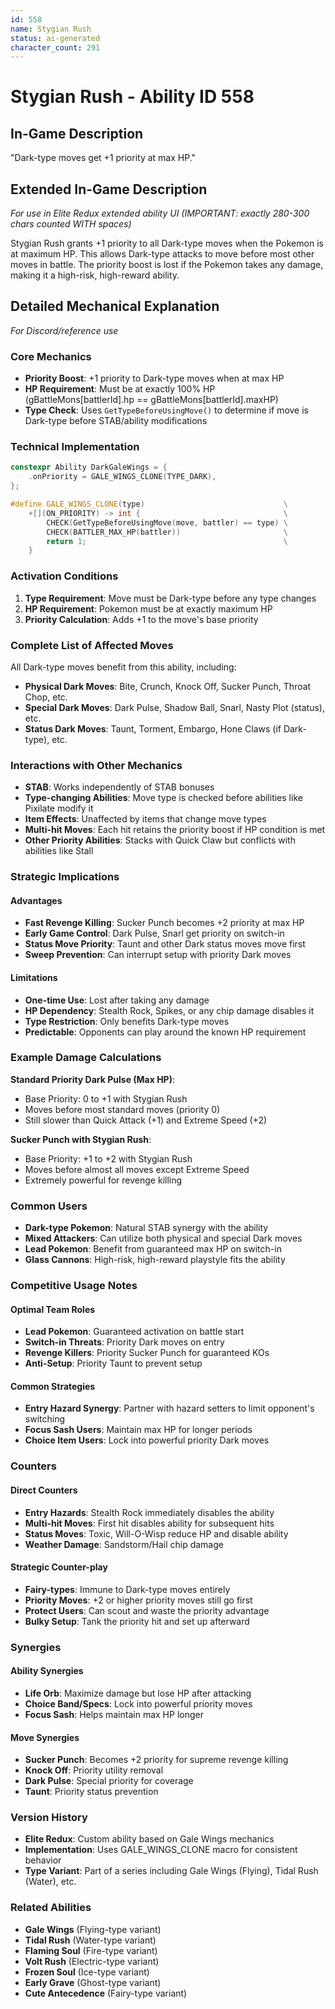 ```yaml
---
id: 558
name: Stygian Rush
status: ai-generated
character_count: 291
---
```


# Stygian Rush - Ability ID 558

## In-Game Description
"Dark-type moves get +1 priority at max HP."

## Extended In-Game Description
*For use in Elite Redux extended ability UI (IMPORTANT: exactly 280-300 chars counted WITH spaces)*

Stygian Rush grants +1 priority to all Dark-type moves when the Pokemon is at maximum HP. This allows Dark-type attacks to move before most other moves in battle. The priority boost is lost if the Pokemon takes any damage, making it a high-risk, high-reward ability.

## Detailed Mechanical Explanation
*For Discord/reference use*

### Core Mechanics
- **Priority Boost**: +1 priority to Dark-type moves when at max HP
- **HP Requirement**: Must be at exactly 100% HP (gBattleMons[battlerId].hp == gBattleMons[battlerId].maxHP)
- **Type Check**: Uses `GetTypeBeforeUsingMove()` to determine if move is Dark-type before STAB/ability modifications

### Technical Implementation
```cpp
constexpr Ability DarkGaleWings = {
    .onPriority = GALE_WINGS_CLONE(TYPE_DARK),
};

#define GALE_WINGS_CLONE(type)                               \
    +[](ON_PRIORITY) -> int {                                \
        CHECK(GetTypeBeforeUsingMove(move, battler) == type) \
        CHECK(BATTLER_MAX_HP(battler))                       \
        return 1;                                            \
    }
```

### Activation Conditions
1. **Type Requirement**: Move must be Dark-type before any type changes
2. **HP Requirement**: Pokemon must be at exactly maximum HP
3. **Priority Calculation**: Adds +1 to the move's base priority

### Complete List of Affected Moves
All Dark-type moves benefit from this ability, including:
- **Physical Dark Moves**: Bite, Crunch, Knock Off, Sucker Punch, Throat Chop, etc.
- **Special Dark Moves**: Dark Pulse, Shadow Ball, Snarl, Nasty Plot (status), etc.
- **Status Dark Moves**: Taunt, Torment, Embargo, Hone Claws (if Dark-type), etc.

### Interactions with Other Mechanics
- **STAB**: Works independently of STAB bonuses
- **Type-changing Abilities**: Move type is checked before abilities like Pixilate modify it
- **Item Effects**: Unaffected by items that change move types
- **Multi-hit Moves**: Each hit retains the priority boost if HP condition is met
- **Other Priority Abilities**: Stacks with Quick Claw but conflicts with abilities like Stall

### Strategic Implications
#### Advantages
- **Fast Revenge Killing**: Sucker Punch becomes +2 priority at max HP
- **Early Game Control**: Dark Pulse, Snarl get priority on switch-in
- **Status Move Priority**: Taunt and other Dark status moves move first
- **Sweep Prevention**: Can interrupt setup with priority Dark moves

#### Limitations
- **One-time Use**: Lost after taking any damage
- **HP Dependency**: Stealth Rock, Spikes, or any chip damage disables it
- **Type Restriction**: Only benefits Dark-type moves
- **Predictable**: Opponents can play around the known HP requirement

### Example Damage Calculations
**Standard Priority Dark Pulse (Max HP)**:
- Base Priority: 0 to +1 with Stygian Rush
- Moves before most standard moves (priority 0)
- Still slower than Quick Attack (+1) and Extreme Speed (+2)

**Sucker Punch with Stygian Rush**:
- Base Priority: +1 to +2 with Stygian Rush
- Moves before almost all moves except Extreme Speed
- Extremely powerful for revenge killing

### Common Users
- **Dark-type Pokemon**: Natural STAB synergy with the ability
- **Mixed Attackers**: Can utilize both physical and special Dark moves
- **Lead Pokemon**: Benefit from guaranteed max HP on switch-in
- **Glass Cannons**: High-risk, high-reward playstyle fits the ability

### Competitive Usage Notes
#### Optimal Team Roles
- **Lead Pokemon**: Guaranteed activation on battle start
- **Switch-in Threats**: Priority Dark moves on entry
- **Revenge Killers**: Priority Sucker Punch for guaranteed KOs
- **Anti-Setup**: Priority Taunt to prevent setup

#### Common Strategies
- **Entry Hazard Synergy**: Partner with hazard setters to limit opponent's switching
- **Focus Sash Users**: Maintain max HP for longer periods
- **Choice Item Users**: Lock into powerful priority Dark moves

### Counters
#### Direct Counters
- **Entry Hazards**: Stealth Rock immediately disables the ability
- **Multi-hit Moves**: First hit disables ability for subsequent hits
- **Status Moves**: Toxic, Will-O-Wisp reduce HP and disable ability
- **Weather Damage**: Sandstorm/Hail chip damage

#### Strategic Counter-play
- **Fairy-types**: Immune to Dark-type moves entirely
- **Priority Moves**: +2 or higher priority moves still go first
- **Protect Users**: Can scout and waste the priority advantage
- **Bulky Setup**: Tank the priority hit and set up afterward

### Synergies
#### Ability Synergies
- **Life Orb**: Maximize damage but lose HP after attacking
- **Choice Band/Specs**: Lock into powerful priority moves
- **Focus Sash**: Helps maintain max HP longer

#### Move Synergies
- **Sucker Punch**: Becomes +2 priority for supreme revenge killing
- **Knock Off**: Priority utility removal
- **Dark Pulse**: Special priority for coverage
- **Taunt**: Priority status prevention

### Version History
- **Elite Redux**: Custom ability based on Gale Wings mechanics
- **Implementation**: Uses GALE_WINGS_CLONE macro for consistent behavior
- **Type Variant**: Part of a series including Gale Wings (Flying), Tidal Rush (Water), etc.

### Related Abilities
- **Gale Wings** (Flying-type variant)
- **Tidal Rush** (Water-type variant) 
- **Flaming Soul** (Fire-type variant)
- **Volt Rush** (Electric-type variant)
- **Frozen Soul** (Ice-type variant)
- **Early Grave** (Ghost-type variant)
- **Cute Antecedence** (Fairy-type variant)